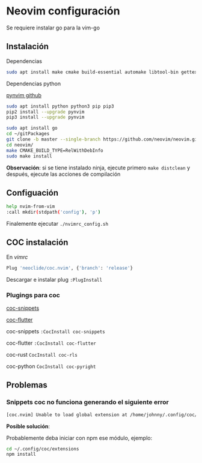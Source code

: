 # Neovim configuración

Se requiere instalar go para la vim-go

## Instalación

Dependencias

```bash
sudo apt install make cmake build-essential automake libtool-bin gettext
```

Dependencias python

[pynvim github](https://github.com/neovim/pynvim)

```bash
sudo apt install python python3 pip pip3
pip2 install --upgrade pynvim
pip3 install --upgrade pynvim
```

```bash
sudo apt install go
cd ~/gitPackages
git clone -b master --single-branch https://github.com/neovim/neovim.git
cd neovim/
make CMAKE_BUILD_TYPE=RelWithDebInfo
sudo make install
```

**Observación**: si se tiene instalado ninja, ejecute primero
`make distclean` y después, ejecute las acciones de compilación

## Configuación

```bash
help nvim-from-vim
:call mkdir(stdpath('config'), 'p')
```

Finalemente ejecutar `./nvimrc_config.sh`

## COC instalación

En *vimrc*

```bash
Plug 'neoclide/coc.nvim', {'branch': 'release'}
```

Descargar e instalar plug `:PlugInstall`

### Plugings para coc

[coc-snippets](https://github.com/neoclide/coc-snippets)

[coc-flutter](https://github.com/iamcco/coc-flutter)

coc-snippets `:CocInstall coc-snippets`

coc-flutter `:CocInstall coc-flutter`

coc-rust `CocInstall coc-rls`

coc-python `CocInstall coc-pyright`

## Problemas

### Snippets coc no funciona generando el siguiente error

```bash
[coc.nvim] Unable to load global extension at /home/johnny/.config/coc/extensions/node_modules/coc-snippets: package.json not found 
```

**Posible solución**:

Probablemente deba iniciar con npm ese módulo, ejemplo:

```bash
cd ~/.config/coc/extensions
npm install
```

### 


